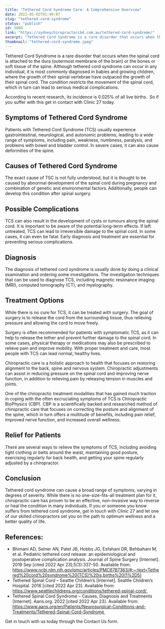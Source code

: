 ```yaml
---
title: "Tethered Cord Syndrome Care: A Comprehensive Overview"
date: 2022-05-02T01:49:07
slug: "tethered-cord-syndrome"
status: "publish"
id: 5868
link: "https://sydneychiropractorcbd.com.au/tethered-cord-syndrome/"
excerpt: "Tethered Cord Syndrome is a rare disorder that occurs when the spinal cord is attached to the dura (outermost membrane of the brain) or the bones or soft tissue of the spine. Although tethered cord syndrome can occur in any individual, it is most commonly diagnosed in babies and growing children, where the growth of […]"
thumbnail: "tethered-cord-syndrome.jpeg"
---
```


Tethered Cord Syndrome is a rare disorder that occurs when the spinal cord is attached to the dura (outermost membrane of the brain) or the bones or soft tissue of the spine. Although tethered cord syndrome can occur in any individual, it is most commonly diagnosed in babies and growing children, where the growth of their spinal vertebrae have outpaced the growth of their spinal cord. The condition restricts the movement of the spinal cord, which in turn can lead to serious medical complications. 

According to recent research, its incidence is 0.025% of all live births.  So if you suffer with this get in contact with Clinic 27 today. 

## Symptoms of Tethered Cord Syndrome 

Patients with Tethered Cord Syndrome (TCS) usually experience gastrointestinal, neurological, and autonomic problems, leading to a wide range of symptoms, including pain, weakness, numbness, paralysis, and problems with bowel and bladder control. In severe cases, it can also cause deformities of the spine. 

## Causes of Tethered Cord Syndrome 

The exact cause of TSC is not fully understood, but it is thought to be caused by abnormal development of the spinal cord during pregnancy and combination of genetic and environmental factors. Additionally, people can develop this condition after spinal surgery. 

## Possible Complications  

TCS can also result in the development of cysts or tumours along the spinal cord. It is important to be aware of the potential long-term effects. If left untreated, TCS can lead to irreversible damage to the spinal cord. In some cases, it can even be fatal. Early diagnosis and treatment are essential for preventing serious complications. 

## Diagnosis  

The diagnosis of tethered cord syndrome is usually done by doing a clinical examination and ordering some investigations. The investigation techniques that can be used to diagnose TCS, including magnetic resonance imaging (MRI), computed tomography (CT), and myelography. 

## Treatment Options  

While there is no cure for TCS, it can be treated with surgery. The goal of surgery is to release the cord from the surrounding tissue, thus relieving pressure and allowing the cord to move freely.  

Surgery is often recommended for patients with symptomatic TCS, as it can help to release the tether and prevent further damage to the spinal cord. In some cases, physical therapy or medications may also be prescribed to relieve pain and improve mobility. With proper treatment and care, most people with TCS can lead normal, healthy lives. 

Chiropractic care is a holistic approach to health that focuses on restoring alignment to the back, spine and nervous system. Chiropractic adjustments can assist in reducing pressure on the spinal cord and improving nerve function, in addition to relieving pain by releasing tension in muscles and joints.  

One of the chiropractic treatment modalities that has gained much traction in coping with the often excruciating symptoms of TCS is Chiropractic BioPhysics (CBP). CBP is a scientifically backed and researched method of chiropractic care that focuses on correcting the posture and alignment of the spine, which in turn offers a multitude of benefits, including pain relief, improved nerve function, and increased overall wellness. 

## Relief for Patients 

There are several ways to relieve the symptoms of TCS, including avoiding tight clothing or belts around the waist, maintaining good posture, exercising regularly for back health, and getting your spine regularly adjusted by a chiropractor. 

## Conclusion 

Tethered cord syndrome can cause a broad range of symptoms, varying in degrees of severity. While there is no one-size-fits-all treatment plan for it, chiropractic care has proven to be an effective, non-invasive way to reverse or heal the condition in many individuals. If you or someone you know suffers from tethered cord syndrome, get in touch with Clinic 27 and let one of our skilled chiropractors set you on the path to optimum wellness and a better quality of life. 

## References: 

- Bhimani AD, Selner AN, Patel JB, Hobbs JG, Esfahani DR, Behbahani M, et al. Pediatric tethered cord release: an epidemiological and postoperative complication analysis. Journal of Spine Surgery [Internet]. 2019 Sep [cited 2022 Apr 23];5(3):337–50. Available from: https://www.ncbi.nlm.nih.gov/pmc/articles/PMC6787363/#:~:text=Tethered%20cord%20syndrome%20(TCS)%20is,births%20(1%2D5) 
- ‌Tethered Spinal Cord – Seattle Children’s [Internet]. Seattle Children’s Hospital. 2016 [cited 2022 Apr 23]. Available from: https://www.seattlechildrens.org/conditions/tethered-spinal-cord/ 
- ‌Tethered Spinal Cord Syndrome – Causes, Diagnosis and Treatments [Internet]. Aans.org. 2022 [cited 2022 Apr 23]. Available from: https://www.aans.org/en/Patients/Neurosurgical-Conditions-and-Treatments/Tethered-Spinal-Cord-Syndrome 

Get in touch with us today through the Contact Us form.

